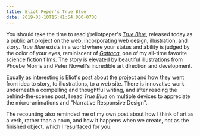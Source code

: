 ```yaml
---
title: Eliot Peper's True Blue
date: 2019-03-10T15:41:54.000-0700
---
```

You should take the time to read @eliotpeper's *[True Blue](https://truebluestory.com/)*, released today as a public art project on the web, incorporating web design, illustration, and story. *True Blue* exists in a world where your status and ability is judged by the color of your eyes, reminiscent of *[Gattaca](https://amzn.to/2F1p7OP)*, one of my all-time favorite science fiction films. The story is elevated by beautiful illustrations from Phoebe Morris and Peter Nowell's incredible art direction and development.

Equally as interesting is Eliot's [post](https://medium.com/@eliotpeper/making-true-blue-f66a538d0ea5) about the project and how they went from idea to story, to illustrations, to a web site. There is innovative work underneath a compelling and thoughtful writing, and after reading the behind-the-scenes post, I read *True Blue* on multiple devices to appreciate the micro-animations and "Narrative Responsive Design".

The recounting also reminded me of my own post about how I think of art as a verb, rather than a noun, and how it happens when we create, not as the finished object, which I [resurfaced](/post/art-is-the-making-it/) for you.